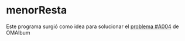 # menorResta
Este programa surgió como idea para solucionar el [problema #A004](https://album.oma.org.ar/problema?id=4) de OMAlbum
